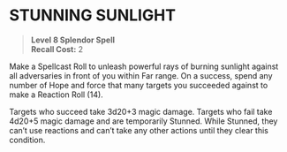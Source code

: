 # STUNNING SUNLIGHT

> **Level 8 Splendor Spell**  
> **Recall Cost:** 2

Make a Spellcast Roll to unleash powerful rays of burning sunlight against all adversaries in front of you within Far range. On a success, spend any number of Hope and force that many targets you succeeded against to make a Reaction Roll (14).

Targets who succeed take 3d20+3 magic damage. Targets who fail take 4d20+5 magic damage and are temporarily Stunned. While Stunned, they can’t use reactions and can’t take any other actions until they clear this condition.
